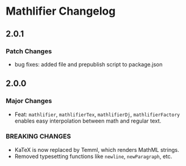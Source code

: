# Mathlifier Changelog

## 2.0.1

### Patch Changes

- bug fixes: added file and prepublish script to package.json

## 2.0.0

### Major Changes

- Feat: `mathlifier`, `mathlifierTex`, `mathlifierDj`, `mathlifierFactory`
  enables easy interpolation between math and regular text.

### BREAKING CHANGES

- KaTeX is now replaced by Temml, which renders MathML strings.
- Removed typesetting functions like `newline`, `newParagraph`, etc.
